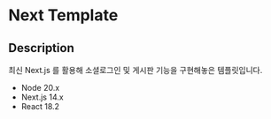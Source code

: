 # Next Template

## Description

최신 Next.js 를 활용해 소셜로그인 및 게시판 기능을 구현해놓은 템플릿입니다.

- Node 20.x
- Next.js 14.x
- React 18.2
